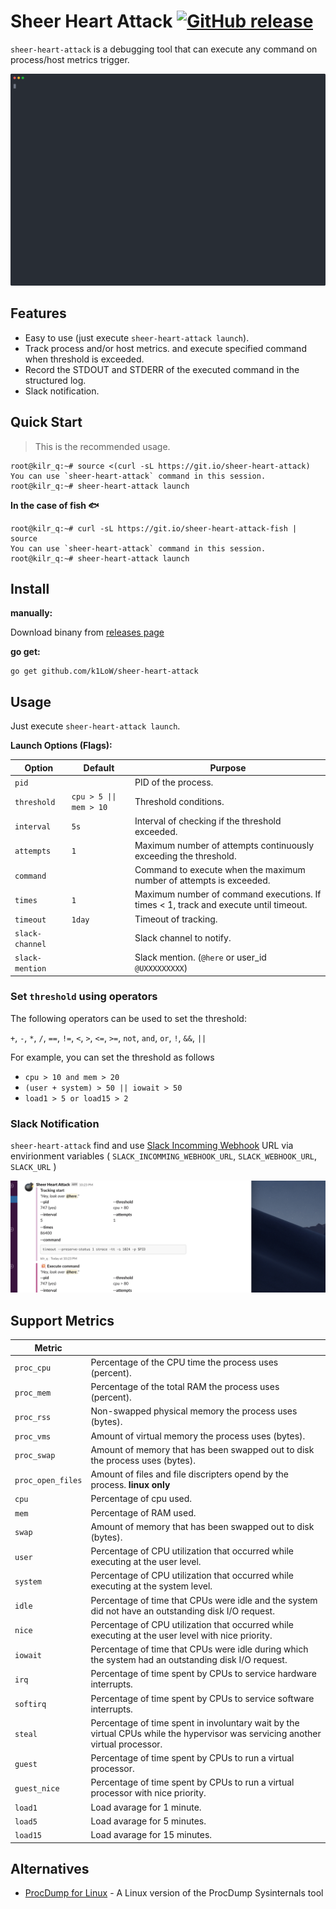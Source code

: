 # Sheer Heart Attack [![GitHub release](https://img.shields.io/github/release/k1LoW/sheer-heart-attack.svg)](https://github.com/k1LoW/sheer-heart-attack/releases)

`sheer-heart-attack` is a debugging tool that can execute any command on process/host metrics trigger.

![screencast](screencast.svg)

## Features

- Easy to use (just execute `sheer-heart-attack launch`).
- Track process and/or host metrics. and execute specified command when threshold is exceeded.
- Record the STDOUT and STDERR of the executed command in the structured log.
- Slack notification.

## Quick Start

> This is the recommended usage.

``` console
root@kilr_q:~# source <(curl -sL https://git.io/sheer-heart-attack)
You can use `sheer-heart-attack` command in this session.
root@kilr_q:~# sheer-heart-attack launch
```

**In the case of fish :fish:**

``` console
root@kilr_q:~# curl -sL https://git.io/sheer-heart-attack-fish | source
You can use `sheer-heart-attack` command in this session.
root@kilr_q:~# sheer-heart-attack launch
```

## Install

**manually:**

Download binany from [releases page](https://github.com/k1LoW/sheer-heart-attack/releases)

**go get:**

``` console
go get github.com/k1LoW/sheer-heart-attack
```

## Usage

Just execute `sheer-heart-attack launch`.

**Launch Options (Flags):**

| Option | Default | Purpose |
| --- | --- | --- |
| `pid` | | PID of the process. |
| `threshold` | `cpu > 5 \|\| mem > 10` | Threshold conditions. |
| `interval` | `5s` | Interval of checking if the threshold exceeded. |
| `attempts` | `1` | Maximum number of attempts continuously exceeding the threshold. |
| `command` | | Command to execute when the maximum number of attempts is exceeded. |
| `times` | `1` | Maximum number of command executions. If times < 1, track and execute until timeout. |
| `timeout` | `1day` | Timeout of tracking. |
| `slack-channel` | | Slack channel to notify. |
| `slack-mention` | | Slack mention. (`@here` or user_id `@UXXXXXXXXX`) |

### Set `threshold` using operators

The following operators can be used to set the threshold:

`+`, `-`, `*`, `/`, `==`, `!=`, `<`, `>`, `<=`, `>=`, `not`, `and`, `or`, `!`, `&&`, `||`

For example, you can set the threshold as follows

- `cpu > 10 and mem > 20`
- `(user + system) > 50 || iowait > 50`
- `load1 > 5 or load15 > 2`

### Slack Notification

`sheer-heart-attack` find and use [Slack Incomming Webhook](https://api.slack.com/incoming-webhooks) URL via envirionment variables ( `SLACK_INCOMMING_WEBHOOK_URL`, `SLACK_WEBHOOK_URL`, `SLACK_URL` )

![slack](slack.png)

## Support Metrics

| Metric | |
| --- | --- |
| `proc_cpu` | Percentage of the CPU time the process uses (percent). |
| `proc_mem` | Percentage of the total RAM the process uses (percent). |
| `proc_rss` | Non-swapped physical memory the process uses (bytes). |
| `proc_vms` | Amount of virtual memory the process uses (bytes). |
| `proc_swap` | Amount of memory that has been swapped out to disk the process uses (bytes). |
| `proc_open_files` | Amount of files and file discripters opend by the process. **linux only** |
| `cpu` | Percentage of cpu used. |
| `mem` | Percentage of RAM used. |
| `swap` | Amount of memory that has been swapped out to disk (bytes). |
| `user` | Percentage of CPU utilization that occurred while executing at the user level. |
| `system` | Percentage of CPU utilization that occurred while executing at the system level. |
| `idle` | Percentage of time that CPUs were idle and the system did not have an outstanding disk I/O request. |
| `nice` | Percentage of CPU utilization that occurred while executing at the user level with nice priority. |
| `iowait` | Percentage of time that CPUs were idle during which the system had an outstanding disk I/O request. |
| `irq` | Percentage of time spent by CPUs to service hardware interrupts. |
| `softirq` | Percentage of time spent by CPUs to service software interrupts. |
| `steal` | Percentage of time spent in involuntary wait by the virtual CPUs while the hypervisor was servicing another virtual processor. |
| `guest` | Percentage of time spent by CPUs to run a virtual processor. |
| `guest_nice` | Percentage of time spent by CPUs to run a virtual processor with nice priority. |
| `load1` | Load avarage for 1 minute. |
| `load5` | Load avarage for 5 minutes. |
| `load15` | Load avarage for 15 minutes. |

## Alternatives

- [ProcDump for Linux](https://github.com/Microsoft/ProcDump-for-Linux) - A Linux version of the ProcDump Sysinternals tool
